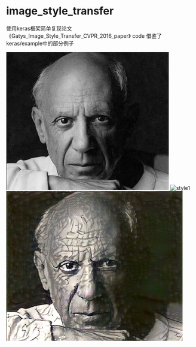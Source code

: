 # image_style_transfer
使用keras框架简单复现论文《Gatys_Image_Style_Transfer_CVPR_2016_paper》
code 借鉴了keras/example中的部分例子

![content1](https://github.com/JarvisUSTC/image_style_transfer/blob/master/result/content1.jpg)
![style1](https://github.com/JarvisUSTC/image_style_transfer/blob/master/result/style1.png)
![result1](https://github.com/JarvisUSTC/image_style_transfer/blob/master/result/result.png)
